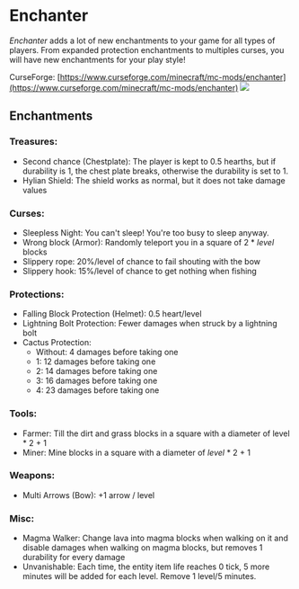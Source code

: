 # Enchanter
*Enchanter* adds a lot of new enchantments to your game for all types of players. From expanded protection enchantments to multiples curses, you will have new enchantments for your play style!

CurseForge: [https://www.curseforge.com/minecraft/mc-mods/enchanter](https://www.curseforge.com/minecraft/mc-mods/enchanter)
[![](http://cf.way2muchnoise.eu/full_enchanter_downloads.svg)](https://minecraft.curseforge.com/projects/enchanter)

## Enchantments

### Treasures:
* Second chance (Chestplate): The player is kept to 0.5 hearths, but if durability is 1, the chest plate breaks, otherwise the durability is set to 1.
* Hylian Shield: The shield works as normal, but it does not take damage values

### Curses:
* Sleepless Night: You can't sleep! You're too busy to sleep anyway.
* Wrong block (Armor): Randomly teleport you in a square of 2 * *level* blocks
* Slippery rope: 20%/level of chance to fail shouting with the bow
* Slippery hook: 15%/level of chance to get nothing when fishing

### Protections:
* Falling Block Protection (Helmet): 0.5 heart/level
* Lightning Bolt Protection: Fewer damages when struck by a lightning bolt
* Cactus Protection:
    * Without: 4 damages before taking one
    * 1: 12 damages before taking one
    * 2: 14 damages before taking one
    * 3: 16 damages before taking one
    * 4: 23 damages before taking one

### Tools:
* Farmer: Till the dirt and grass blocks in a square with a diameter of level * 2 + 1
* Miner: Mine blocks in a square with a diameter of *level* * 2 + 1

### Weapons:
* Multi Arrows (Bow): +1 arrow / level

### Misc:
* Magma Walker: Change lava into magma blocks when walking on it and disable damages when walking on magma blocks, but removes 1 durability for every damage
* Unvanishable: Each time, the entity item life reaches 0 tick, 5 more minutes will be added for each level. Remove 1 level/5 minutes.